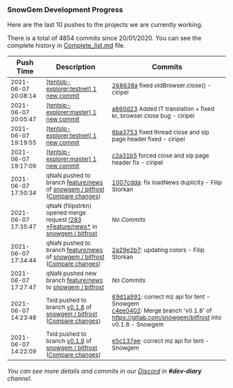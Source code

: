 
### SnowGem Development Progress

Here are the last 10 pushes to the projects we are currently working.

There is a total of 4854 commits since 20/01/2020. You can see the complete history in
 [Complete_list.md](Complete_list.md) file.

| Push Time | Description | Commits |
| --- | --- | --- |
| <sub>2021-06-07 20:08:14</sub> | <sub>[[tentslp-explorer:testnet] 1 new commit](https://github.com/TENTSLP/tentslp-explorer/commit/268638a4fe1ff52f6da17dedf3c00c93ab493221)</sub> | <sub>[268638a](https://github.com/TENTSLP/tentslp-explorer/commit/268638a4fe1ff52f6da17dedf3c00c93ab493221) fixed oldBrowser.close() - ciripel</sub> |
| <sub>2021-06-07 20:05:47</sub> | <sub>[[tentslp-explorer:master] 1 new commit](https://github.com/TENTSLP/tentslp-explorer/commit/a860d23dc3adcfac751401f23ee62459855dd9cb)</sub> | <sub>[a860d23](https://github.com/TENTSLP/tentslp-explorer/commit/a860d23dc3adcfac751401f23ee62459855dd9cb) Added IT translation + fixed kr, browser.close bug - ciripel</sub> |
| <sub>2021-06-07 19:19:55</sub> | <sub>[[tentslp-explorer:testnet] 1 new commit](https://github.com/TENTSLP/tentslp-explorer/commit/6ba3753098593209e211bffa3e1023a083a9d82c)</sub> | <sub>[6ba3753](https://github.com/TENTSLP/tentslp-explorer/commit/6ba3753098593209e211bffa3e1023a083a9d82c) fixed thread close and slp page header fixed - ciripel</sub> |
| <sub>2021-06-07 19:17:09</sub> | <sub>[[tentslp-explorer:master] 1 new commit](https://github.com/TENTSLP/tentslp-explorer/commit/c2a31b545a2777ee367c698b5977e551667492a7)</sub> | <sub>[c2a31b5](https://github.com/TENTSLP/tentslp-explorer/commit/c2a31b545a2777ee367c698b5977e551667492a7) forced close and slp page header fix - ciripel</sub> |
| <sub>2021-06-07 17:50:34</sub> | <sub>qNaN pushed to branch [feature/news](https://gitlab.com/snowgem/bitfrost/commits/feature/news) of [snowgem / bitfrost](https://gitlab.com/snowgem/bitfrost) ([Compare changes](https://gitlab.com/snowgem/bitfrost/compare/2a29e2b7f8ae857cedd9e9f24b1aa8791e5bad2c...1007cdda9722a8e0b1b4ae8b12049283cb11d0d7))</sub> | <sub>[1007cdda](https://gitlab.com/snowgem/bitfrost/-/commit/1007cdda9722a8e0b1b4ae8b12049283cb11d0d7): fix loadNews duplicity - Filip Storkan</sub> |
| <sub>2021-06-07 17:35:47</sub> | <sub>qNaN (filipstrkn) opened merge request [\!283 \*Feature/news\*](https://gitlab.com/snowgem/bitfrost/-/merge_requests/283) in [snowgem / bitfrost](https://gitlab.com/snowgem/bitfrost)</sub> | <sub>_No Commits_</sub> |
| <sub>2021-06-07 17:34:44</sub> | <sub>qNaN pushed to branch [feature/news](https://gitlab.com/snowgem/bitfrost/commits/feature/news) of [snowgem / bitfrost](https://gitlab.com/snowgem/bitfrost) ([Compare changes](https://gitlab.com/snowgem/bitfrost/compare/3b6bca97ba81c8ba74eea559804927a822ca3bc3...2a29e2b7f8ae857cedd9e9f24b1aa8791e5bad2c))</sub> | <sub>[2a29e2b7](https://gitlab.com/snowgem/bitfrost/-/commit/2a29e2b7f8ae857cedd9e9f24b1aa8791e5bad2c): updating colors - Filip Storkan</sub> |
| <sub>2021-06-07 17:27:47</sub> | <sub>qNaN pushed new branch [feature/news](https://gitlab.com/snowgem/bitfrost/commits/feature/news) to [snowgem / bitfrost](https://gitlab.com/snowgem/bitfrost)</sub> | <sub>_No Commits_</sub> |
| <sub>2021-06-07 14:23:48</sub> | <sub>Txid pushed to branch [v0\.1\.8](https://gitlab.com/snowgem/bitfrost/commits/v0.1.8) of [snowgem / bitfrost](https://gitlab.com/snowgem/bitfrost) ([Compare changes](https://gitlab.com/snowgem/bitfrost/compare/77ddd3d0cd9a84a7a4cdbf5d2fb6d6bc5ec700e1...c4ee0402b1184d69070cae0cab3379f6f6e0dc4f))</sub> | <sub>[69d1a991](https://gitlab.com/snowgem/bitfrost/-/commit/69d1a991b3b3ca3a72e5f094086ed7fc5c4c28be): correct mz api for tent - Snowgem<br>[c4ee0402](https://gitlab.com/snowgem/bitfrost/-/commit/c4ee0402b1184d69070cae0cab3379f6f6e0dc4f): Merge branch 'v0.1.8' of https://gitlab.com/snowgem/bitfrost into v0.1.8 - Snowgem</sub> |
| <sub>2021-06-07 14:22:09</sub> | <sub>Txid pushed to branch [v0\.1\.9](https://gitlab.com/snowgem/bitfrost/commits/v0.1.9) of [snowgem / bitfrost](https://gitlab.com/snowgem/bitfrost) ([Compare changes](https://gitlab.com/snowgem/bitfrost/compare/faa230edc9dc8796354f0eb370cb98c7f45e4347...e5c137eeee979641588b22048f74175cd8b0060b))</sub> | <sub>[e5c137ee](https://gitlab.com/snowgem/bitfrost/-/commit/e5c137eeee979641588b22048f74175cd8b0060b): correct mz api for tent - Snowgem</sub> |

_You can see more details and commits in our [Discord](https://discord.gg/zumGnbg) in **#dev-diary** channel._
